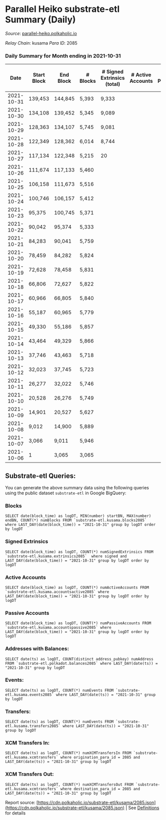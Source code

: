 # Parallel Heiko substrate-etl Summary (Daily)

_Source_: [parallel-heiko.polkaholic.io](https://parallel-heiko.polkaholic.io)

*Relay Chain*: kusama
*Para ID*: 2085



### Daily Summary for Month ending in 2021-10-31


| Date | Start Block | End Block | # Blocks | # Signed Extrinsics (total) | # Active Accounts | # Passive | # New | # Addresses with Balances | # Events | # Transfers | # XCM Transfers In | # XCM Transfers Out | Issues | 
| ---- | ----------- | --------- | -------- | --------------------------- | ----------------- | --------- | ----- | ------------------------- | -------- | ----------- | ------------------ | ------------------- | ------ |
| 2021-10-31 | 139,453 | 144,845 | 5,393 | 9,333 |  |  |  | 16 | 29,458 |   |   |   |  |
| 2021-10-30 | 134,108 | 139,452 | 5,345 | 9,089 |  |  |  | 16 | 28,925 | 14 ($1,048.90) | 5 ($188.65) | 1 ($188.65) |  |
| 2021-10-29 | 128,363 | 134,107 | 5,745 | 9,081 |  |  |  | 16 | 29,670 | 3 ($425.19) | 1 ($184.03) | 1 ($183.99) |  |
| 2021-10-28 | 122,349 | 128,362 | 6,014 | 8,744 |  |  |  | 16 | 29,585 | 19 ($12,053.34) | 3 ($1,770.92) | 1 ($93.51) |  |
| 2021-10-27 | 117,134 | 122,348 | 5,215 | 20 |  |  |  | 14 | 10,519 | 9 ($120.89) |   |   |  |
| 2021-10-26 | 111,674 | 117,133 | 5,460 |  |  |  |  | 5 | 10,926 |   |   |   |  |
| 2021-10-25 | 106,158 | 111,673 | 5,516 |  |  |  |  | 5 | 11,039 |   |   |   |  |
| 2021-10-24 | 100,746 | 106,157 | 5,412 |  |  |  |  | 5 | 10,830 |   |   |   |  |
| 2021-10-23 | 95,375 | 100,745 | 5,371 |  |  |  |  | 5 | 10,745 |   |   |   |  |
| 2021-10-22 | 90,042 | 95,374 | 5,333 |  |  |  |  | 5 | 10,671 |   |   |   |  |
| 2021-10-21 | 84,283 | 90,041 | 5,759 |  |  |  |  | 5 | 11,525 |   |   |   |  |
| 2021-10-20 | 78,459 | 84,282 | 5,824 |  |  |  |  | 5 | 11,654 |   |   |   |  |
| 2021-10-19 | 72,628 | 78,458 | 5,831 |  |  |  |  | 5 | 11,665 |   |   |   |  |
| 2021-10-18 | 66,806 | 72,627 | 5,822 |  |  |  |  | 5 | 11,650 |   |   |   |  |
| 2021-10-17 | 60,966 | 66,805 | 5,840 |  |  |  |  | 5 | 11,687 |   |   |   |  |
| 2021-10-16 | 55,187 | 60,965 | 5,779 |  |  |  |  | 5 | 11,564 |   |   |   |  |
| 2021-10-15 | 49,330 | 55,186 | 5,857 |  |  |  |  | 5 | 11,720 |   |   |   |  |
| 2021-10-14 | 43,464 | 49,329 | 5,866 |  |  |  |  | 5 | 11,735 |   |   |   |  |
| 2021-10-13 | 37,746 | 43,463 | 5,718 |  |  |  |  | 5 | 11,443 |   |   |   |  |
| 2021-10-12 | 32,023 | 37,745 | 5,723 |  |  |  |  | 5 | 11,452 |   |   |   |  |
| 2021-10-11 | 26,277 | 32,022 | 5,746 |  |  |  |  | 5 | 11,498 |   |   |   |  |
| 2021-10-10 | 20,528 | 26,276 | 5,749 |  |  |  |  | 5 | 11,504 |   |   |   |  |
| 2021-10-09 | 14,901 | 20,527 | 5,627 |  |  |  |  | 5 | 11,257 |   |   |   |  |
| 2021-10-08 | 9,012 | 14,900 | 5,889 |  |  |  |  | 5 | 11,784 |   |   |   |  |
| 2021-10-07 | 3,066 | 9,011 | 5,946 |  |  |  |  | 5 | 11,899 |   |   |   |  |
| 2021-10-06 | 1 | 3,065 | 3,065 |  |  |  |  | 5 | 6,131 |   |   |   |  |

## Substrate-etl Queries:
You can generate the above summary data using the following queries using the public dataset `substrate-etl` in Google BigQuery:


### Blocks
```
SELECT date(block_time) as logDT, MIN(number) startBN, MAX(number) endBN, COUNT(*) numBlocks FROM `substrate-etl.kusama.blocks2085`  where LAST_DAY(date(block_time)) = "2021-10-31" group by logDT order by logDT
```


### Signed Extrinsics
```
SELECT date(block_time) as logDT, COUNT(*) numSignedExtrinsics FROM `substrate-etl.kusama.extrinsics2085`  where signed and LAST_DAY(date(block_time)) = "2021-10-31" group by logDT order by logDT
```


### Active Accounts
```
SELECT date(block_time) as logDT, COUNT(*) numActiveAccounts FROM `substrate-etl.kusama.accountsactive2085` where LAST_DAY(date(block_time)) = "2021-10-31" group by logDT order by logDT
```


### Passive Accounts
```
SELECT date(block_time) as logDT, COUNT(*) numPassiveAccounts FROM `substrate-etl.kusama.accountspassive2085` where LAST_DAY(date(block_time)) = "2021-10-31" group by logDT order by logDT
```


### Addresses with Balances:
```
SELECT date(ts) as logDT, COUNT(distinct address_pubkey) numAddress FROM `substrate-etl.polkadot.balances2085` where LAST_DAY(date(ts)) = "2021-10-31" group by logDT
```


### Events:
```
SELECT date(ts) as logDT, COUNT(*) numEvents FROM `substrate-etl.kusama.events2085` where LAST_DAY(date(ts)) = "2021-10-31" group by logDT
```


### Transfers:
```
SELECT date(ts) as logDT, COUNT(*) numEvents FROM `substrate-etl.kusama.transfers2085` where LAST_DAY(date(ts)) = "2021-10-31" group by logDT
```


### XCM Transfers In:
```
SELECT date(ts) as logDT, COUNT(*) numXCMTransfersIn FROM `substrate-etl.kusama.xcmtransfers` where origination_para_id = 2085 and LAST_DAY(date(ts)) = "2021-10-31" group by logDT
```


### XCM Transfers Out:
```
SELECT date(ts) as logDT, COUNT(*) numXCMTransfersOut FROM `substrate-etl.kusama.xcmtransfers` where destination_para_id = 2085 and LAST_DAY(date(ts)) = "2021-10-31" group by logDT
```



Report source: [https://cdn.polkaholic.io/substrate-etl/kusama/2085.json](https://cdn.polkaholic.io/substrate-etl/kusama/2085.json) | See [Definitions](/DEFINITIONS.md) for details

